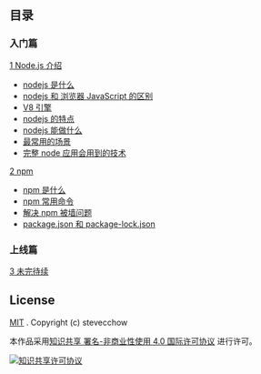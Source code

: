 <!-- # node-blog  

[![License](https://img.shields.io/github/license/liuxing/abc-blog.svg)](https://github.com/liuxing/abc-blog/blob/master/LICENSE) [![js-standard-style](https://img.shields.io/badge/code%20style-standard-brightgreen.svg) ](http://standardjs.com)  

> 《Node.js从入门到上线》—— Koa2 + MongoDB 搭建博客系统



### 脚手架工具[![npm](https://img.shields.io/npm/v/koa2-starter.svg)](https://www.npmjs.com/package/koa2-starter) 

之前一个同学说，要新建这么多文件好麻烦。所以写了个脚手架工具： [koa2-starter-cli](https://github.com/liuxing/koa2-starter-cli) 可通过命令行接口自定义模板引擎以及ESLint，同时包含了nodemon、husky、lint-staged、commitizen之类的辅助工具。*(目录结构与本教程略微有不同)*

使用方式：

```bash
# 下载脚手架工具
$ npm install -g koa2-starter
# 生成项目
$ koa2 init <project-name>
# 进入项目
$ cd <project-name>
$ git init
$ npm install
$ npm run dev
```

更多详细：[koa2-starter-cli](https://github.com/liuxing/koa2-starter-cli)  -->

## 目录

### 入门篇

[1 Node.js 介绍](https://github.com/stevecchow/The-overview-of-node/blob/master/docs/1%20node.js%20%E4%BB%8B%E7%BB%8D.md)

- [nodejs 是什么](https://github.com/stevecchow/The-overview-of-node/blob/master/docs/1%20node.js%20%E4%BB%8B%E7%BB%8D.md#nodejs-是什么)
- [nodejs 和 浏览器 JavaScript 的区别](https://github.com/stevecchow/The-overview-of-node/blob/master/docs/1%20node.js%20%E4%BB%8B%E7%BB%8D.md#nodejs-和-浏览器-JavaScript-的区别)
- [V8 引擎](https://github.com/stevecchow/The-overview-of-node/blob/master/docs/1%20node.js%20%E4%BB%8B%E7%BB%8D.md#V8-引擎)
- [nodejs 的特点](https://github.com/stevecchow/The-overview-of-node/blob/master/docs/1%20node.js%20%E4%BB%8B%E7%BB%8D.md#nodejs-的特点)
- [nodejs 能做什么](https://github.com/stevecchow/The-overview-of-node/blob/master/docs/1%20node.js%20%E4%BB%8B%E7%BB%8D.md#nodejs-能做什么)
- [最常用的场景](https://github.com/stevecchow/The-overview-of-node/blob/master/docs/1%20node.js%20%E4%BB%8B%E7%BB%8D.md#最常用的场景)
- [完整 node 应用会用到的技术](https://github.com/stevecchow/The-overview-of-node/blob/master/docs/1%20node.js%20%E4%BB%8B%E7%BB%8D.md#完整-node-应用会用到的技术)

[2 npm]()

- [npm 是什么]()
- [npm 常用命令]()
- [解决 npm 被墙问题]()
- [package.json 和 package-lock.json]()

### 上线篇

[3 未完待续]()
<!-- - []()
- []() -->

## License

[MIT](https://github.com/liuxing/abc-blog/blob/master/LICENSE) .  Copyright (c) stevecchow

本作品采用[知识共享 署名-非商业性使用 4.0 国际许可协议](http://creativecommons.org/licenses/by-nc/4.0/) 进行许可。

[![知识共享许可协议](https://i.creativecommons.org/l/by-nc/4.0/88x31.png)](http://creativecommons.org/licenses/by-nc/4.0/)
